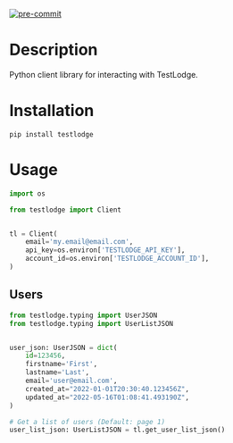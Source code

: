 [![pre-commit](https://img.shields.io/badge/pre--commit-enabled-brightgreen?logo=pre-commit&logoColor=white)](https://github.com/pre-commit/pre-commit)

# Description

Python client library for interacting with TestLodge.

# Installation

`pip install testlodge`

# Usage

```python
import os

from testlodge import Client


tl = Client(
    email='my.email@email.com',
    api_key=os.environ['TESTLODGE_API_KEY'],
    account_id=os.environ['TESTLODGE_ACCOUNT_ID'],
)
```

## Users

```python
from testlodge.typing import UserJSON
from testlodge.typing import UserListJSON


user_json: UserJSON = dict(
    id=123456,
    firstname='First',
    lastname='Last',
    email='user@email.com',
    created_at="2022-01-01T20:30:40.123456Z",
    updated_at="2022-05-16T01:08:41.493190Z",
)

# Get a list of users (Default: page 1)
user_list_json: UserListJSON = tl.get_user_list_json()
```

